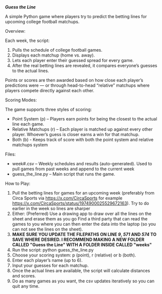 _**Guess the Line**_

A simple Python game where players try to predict the betting lines for upcoming college football matchups.

Overview:

Each week, the script:
1. Pulls the schedule of college football games.
2. Displays each matchup (home vs. away).
3. Lets each player enter their guessed spread for every game.
4. After the real betting lines are revealed, it compares everyone’s guesses to the actual lines.

Points or scores are then awarded based on how close each player’s predictions were — or through head-to-head “relative” matchups where players compete directly against each other.

Scoring Modes:

The game supports three styles of scoring:
- Point System (p) – Players earn points for being the closest to the actual line each game.
- Relative Matchups (r) – Each player is matched up against every other player. Whoever’s guess is closer earns a win for that matchup.
- Both (b) - Keeps track of score with both the point system and relative matchups system

Files:

- week#.csv – Weekly schedules and results (auto-generated). Used to pull games from past weeks and append to the current week
- guess_the_line.py – Main script that runs the game.

How to Play:

1. Pull the betting lines for games for an upcoming week (preferably from Circa Sports via https://x.com/CircaSports for example https://x.com/CircaSports/status/1974900025529672163). Try to do earlier in the week so lines are sharper
2. Either:
       (Preferred) Use a drawing app to draw over all the lines on the sheet and erase them as you go
       Find a third party that can read the games to you where you can then enter the data into the laptop (so you can not see the lines on the sheet).
4. **MAKE SURE YOU UPDATE THE FILEPATHS ON LINE **_9_**, **_571_** AND **_574_** TO SAVE WHERE DESIRED. I RECOMMEND MAKING A NEW FOLDER CALLED "Guess the Line" WITH A FOLDER INSIDE CALLED "weeks"**
5. Run the script: python guess_the_line.py
6. Choose your scoring system: p (point), r (relative) or b (both).
7. Enter each player’s name (up to 6).
8. Input your guesses for each matchup.
9. Once the actual lines are available, the script will calculate distances and scores.
10. Do as many games as you want, the csv updates iteratively so you can quit any time.


